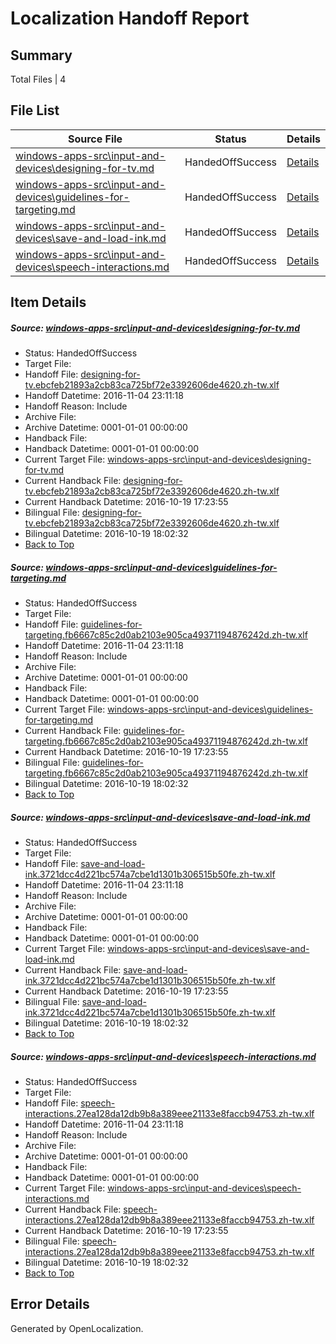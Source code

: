 # <a name='report-top'></a> Localization Handoff Report

## Summary
 Total Files | 4

## File List
 Source File | Status | Details 
 ----------- | ------ | ------- 
 [windows-apps-src\input-and-devices\designing-for-tv.md](https://cpubwin.visualstudio.com/windows-uwp/_git/windows-uwp/commit/5b52f6a8e944e4166c2f4c7e16e4a83ddff23dac?path=windows-apps-src%2Finput-and-devices%2Fdesigning-for-tv.md&_a=contents) | HandedOffSuccess | [Details](#f7c608744981289886ec69e97f95d6a00a46fde54345)
 [windows-apps-src\input-and-devices\guidelines-for-targeting.md](https://cpubwin.visualstudio.com/windows-uwp/_git/windows-uwp/commit/5b52f6a8e944e4166c2f4c7e16e4a83ddff23dac?path=windows-apps-src%2Finput-and-devices%2Fguidelines-for-targeting.md&_a=contents) | HandedOffSuccess | [Details](#09e2241523411daa372bc7630d13b96a2aa8203b4354)
 [windows-apps-src\input-and-devices\save-and-load-ink.md](https://cpubwin.visualstudio.com/windows-uwp/_git/windows-uwp/commit/5b52f6a8e944e4166c2f4c7e16e4a83ddff23dac?path=windows-apps-src%2Finput-and-devices%2Fsave-and-load-ink.md&_a=contents) | HandedOffSuccess | [Details](#a4b227ffeb99097bb3128fb7d6169ac2ffe9fc244654)
 [windows-apps-src\input-and-devices\speech-interactions.md](https://cpubwin.visualstudio.com/windows-uwp/_git/windows-uwp/commit/5b52f6a8e944e4166c2f4c7e16e4a83ddff23dac?path=windows-apps-src%2Finput-and-devices%2Fspeech-interactions.md&_a=contents) | HandedOffSuccess | [Details](#5efb2d1fc6a63e372e91cfdc8ae5e8117ff047d54657)

## Item Details
##### <a name='f7c608744981289886ec69e97f95d6a00a46fde54345'></a> Source: [windows-apps-src\input-and-devices\designing-for-tv.md](https://cpubwin.visualstudio.com/windows-uwp/_git/windows-uwp/commit/5b52f6a8e944e4166c2f4c7e16e4a83ddff23dac?path=windows-apps-src%2Finput-and-devices%2Fdesigning-for-tv.md&_a=contents)
* Status: HandedOffSuccess
* Target File: 
* Handoff File: [designing-for-tv.ebcfeb21893a2cb83ca725bf72e3392606de4620.zh-tw.xlf](https://cpubwin.visualstudio.com/windows-uwp/_git/WDCLib.handoff/commit/82f7825e97d9b6f3509f90439415ec6a30252f0e?path=ol-handoff%2Fcpubwin%2Fwindows-uwp.zh-tw%2Fmaster%2Fdesigning-for-tv.ebcfeb21893a2cb83ca725bf72e3392606de4620.zh-tw.xlf&_a=contents)
* Handoff Datetime: 2016-11-04 23:11:18
* Handoff Reason: Include
* Archive File: 
* Archive Datetime: 0001-01-01 00:00:00
* Handback File: 
* Handback Datetime: 0001-01-01 00:00:00
* Current Target File: [windows-apps-src\input-and-devices\designing-for-tv.md](https://cpubwin.visualstudio.com/windows-uwp/_git/windows-uwp.zh-tw/commit/366b6eabc0e35b950f4a57e441f1a05ce6dab579?path=windows-apps-src%2Finput-and-devices%2Fdesigning-for-tv.md&_a=contents)
* Current Handback File: [designing-for-tv.ebcfeb21893a2cb83ca725bf72e3392606de4620.zh-tw.xlf](https://cpubwin.visualstudio.com/windows-uwp/_git/WDCLib.handback/commit/38621ea116e30258a5c0c192da6f8e9059a3bf4e?path=ol-handback%2FMicrosoft%2Fwindows-apps.zh-tw%2Fmaster%2Fdesigning-for-tv.ebcfeb21893a2cb83ca725bf72e3392606de4620.zh-tw.xlf&_a=contents)
* Current Handback Datetime: 2016-10-19 17:23:55
* Bilingual File: [designing-for-tv.ebcfeb21893a2cb83ca725bf72e3392606de4620.zh-tw.xlf](https://cpubwin.visualstudio.com/windows-uwp/_git/WDCLib.handback/commit/38621ea116e30258a5c0c192da6f8e9059a3bf4e?path=ol-handback%2FMicrosoft%2Fwindows-apps.zh-tw%2Fmaster%2Fdesigning-for-tv.ebcfeb21893a2cb83ca725bf72e3392606de4620.zh-tw.xlf&_a=contents)
* Bilingual Datetime: 2016-10-19 18:02:32
* [Back to Top](#report-top)

##### <a name='09e2241523411daa372bc7630d13b96a2aa8203b4354'></a> Source: [windows-apps-src\input-and-devices\guidelines-for-targeting.md](https://cpubwin.visualstudio.com/windows-uwp/_git/windows-uwp/commit/5b52f6a8e944e4166c2f4c7e16e4a83ddff23dac?path=windows-apps-src%2Finput-and-devices%2Fguidelines-for-targeting.md&_a=contents)
* Status: HandedOffSuccess
* Target File: 
* Handoff File: [guidelines-for-targeting.fb6667c85c2d0ab2103e905ca49371194876242d.zh-tw.xlf](https://cpubwin.visualstudio.com/windows-uwp/_git/WDCLib.handoff/commit/82f7825e97d9b6f3509f90439415ec6a30252f0e?path=ol-handoff%2Fcpubwin%2Fwindows-uwp.zh-tw%2Fmaster%2Fguidelines-for-targeting.fb6667c85c2d0ab2103e905ca49371194876242d.zh-tw.xlf&_a=contents)
* Handoff Datetime: 2016-11-04 23:11:18
* Handoff Reason: Include
* Archive File: 
* Archive Datetime: 0001-01-01 00:00:00
* Handback File: 
* Handback Datetime: 0001-01-01 00:00:00
* Current Target File: [windows-apps-src\input-and-devices\guidelines-for-targeting.md](https://cpubwin.visualstudio.com/windows-uwp/_git/windows-uwp.zh-tw/commit/366b6eabc0e35b950f4a57e441f1a05ce6dab579?path=windows-apps-src%2Finput-and-devices%2Fguidelines-for-targeting.md&_a=contents)
* Current Handback File: [guidelines-for-targeting.fb6667c85c2d0ab2103e905ca49371194876242d.zh-tw.xlf](https://cpubwin.visualstudio.com/windows-uwp/_git/WDCLib.handback/commit/38621ea116e30258a5c0c192da6f8e9059a3bf4e?path=ol-handback%2FMicrosoft%2Fwindows-apps.zh-tw%2Fmaster%2Fguidelines-for-targeting.fb6667c85c2d0ab2103e905ca49371194876242d.zh-tw.xlf&_a=contents)
* Current Handback Datetime: 2016-10-19 17:23:55
* Bilingual File: [guidelines-for-targeting.fb6667c85c2d0ab2103e905ca49371194876242d.zh-tw.xlf](https://cpubwin.visualstudio.com/windows-uwp/_git/WDCLib.handback/commit/38621ea116e30258a5c0c192da6f8e9059a3bf4e?path=ol-handback%2FMicrosoft%2Fwindows-apps.zh-tw%2Fmaster%2Fguidelines-for-targeting.fb6667c85c2d0ab2103e905ca49371194876242d.zh-tw.xlf&_a=contents)
* Bilingual Datetime: 2016-10-19 18:02:32
* [Back to Top](#report-top)

##### <a name='a4b227ffeb99097bb3128fb7d6169ac2ffe9fc244654'></a> Source: [windows-apps-src\input-and-devices\save-and-load-ink.md](https://cpubwin.visualstudio.com/windows-uwp/_git/windows-uwp/commit/5b52f6a8e944e4166c2f4c7e16e4a83ddff23dac?path=windows-apps-src%2Finput-and-devices%2Fsave-and-load-ink.md&_a=contents)
* Status: HandedOffSuccess
* Target File: 
* Handoff File: [save-and-load-ink.3721dcc4d221bc574a7cbe1d1301b306515b50fe.zh-tw.xlf](https://cpubwin.visualstudio.com/windows-uwp/_git/WDCLib.handoff/commit/82f7825e97d9b6f3509f90439415ec6a30252f0e?path=ol-handoff%2Fcpubwin%2Fwindows-uwp.zh-tw%2Fmaster%2Fsave-and-load-ink.3721dcc4d221bc574a7cbe1d1301b306515b50fe.zh-tw.xlf&_a=contents)
* Handoff Datetime: 2016-11-04 23:11:18
* Handoff Reason: Include
* Archive File: 
* Archive Datetime: 0001-01-01 00:00:00
* Handback File: 
* Handback Datetime: 0001-01-01 00:00:00
* Current Target File: [windows-apps-src\input-and-devices\save-and-load-ink.md](https://cpubwin.visualstudio.com/windows-uwp/_git/windows-uwp.zh-tw/commit/366b6eabc0e35b950f4a57e441f1a05ce6dab579?path=windows-apps-src%2Finput-and-devices%2Fsave-and-load-ink.md&_a=contents)
* Current Handback File: [save-and-load-ink.3721dcc4d221bc574a7cbe1d1301b306515b50fe.zh-tw.xlf](https://cpubwin.visualstudio.com/windows-uwp/_git/WDCLib.handback/commit/38621ea116e30258a5c0c192da6f8e9059a3bf4e?path=ol-handback%2FMicrosoft%2Fwindows-apps.zh-tw%2Fmaster%2Fsave-and-load-ink.3721dcc4d221bc574a7cbe1d1301b306515b50fe.zh-tw.xlf&_a=contents)
* Current Handback Datetime: 2016-10-19 17:23:55
* Bilingual File: [save-and-load-ink.3721dcc4d221bc574a7cbe1d1301b306515b50fe.zh-tw.xlf](https://cpubwin.visualstudio.com/windows-uwp/_git/WDCLib.handback/commit/38621ea116e30258a5c0c192da6f8e9059a3bf4e?path=ol-handback%2FMicrosoft%2Fwindows-apps.zh-tw%2Fmaster%2Fsave-and-load-ink.3721dcc4d221bc574a7cbe1d1301b306515b50fe.zh-tw.xlf&_a=contents)
* Bilingual Datetime: 2016-10-19 18:02:32
* [Back to Top](#report-top)

##### <a name='5efb2d1fc6a63e372e91cfdc8ae5e8117ff047d54657'></a> Source: [windows-apps-src\input-and-devices\speech-interactions.md](https://cpubwin.visualstudio.com/windows-uwp/_git/windows-uwp/commit/5b52f6a8e944e4166c2f4c7e16e4a83ddff23dac?path=windows-apps-src%2Finput-and-devices%2Fspeech-interactions.md&_a=contents)
* Status: HandedOffSuccess
* Target File: 
* Handoff File: [speech-interactions.27ea128da12db9b8a389eee21133e8faccb94753.zh-tw.xlf](https://cpubwin.visualstudio.com/windows-uwp/_git/WDCLib.handoff/commit/82f7825e97d9b6f3509f90439415ec6a30252f0e?path=ol-handoff%2Fcpubwin%2Fwindows-uwp.zh-tw%2Fmaster%2Fspeech-interactions.27ea128da12db9b8a389eee21133e8faccb94753.zh-tw.xlf&_a=contents)
* Handoff Datetime: 2016-11-04 23:11:18
* Handoff Reason: Include
* Archive File: 
* Archive Datetime: 0001-01-01 00:00:00
* Handback File: 
* Handback Datetime: 0001-01-01 00:00:00
* Current Target File: [windows-apps-src\input-and-devices\speech-interactions.md](https://cpubwin.visualstudio.com/windows-uwp/_git/windows-uwp.zh-tw/commit/366b6eabc0e35b950f4a57e441f1a05ce6dab579?path=windows-apps-src%2Finput-and-devices%2Fspeech-interactions.md&_a=contents)
* Current Handback File: [speech-interactions.27ea128da12db9b8a389eee21133e8faccb94753.zh-tw.xlf](https://cpubwin.visualstudio.com/windows-uwp/_git/WDCLib.handback/commit/38621ea116e30258a5c0c192da6f8e9059a3bf4e?path=ol-handback%2FMicrosoft%2Fwindows-apps.zh-tw%2Fmaster%2Fspeech-interactions.27ea128da12db9b8a389eee21133e8faccb94753.zh-tw.xlf&_a=contents)
* Current Handback Datetime: 2016-10-19 17:23:55
* Bilingual File: [speech-interactions.27ea128da12db9b8a389eee21133e8faccb94753.zh-tw.xlf](https://cpubwin.visualstudio.com/windows-uwp/_git/WDCLib.handback/commit/38621ea116e30258a5c0c192da6f8e9059a3bf4e?path=ol-handback%2FMicrosoft%2Fwindows-apps.zh-tw%2Fmaster%2Fspeech-interactions.27ea128da12db9b8a389eee21133e8faccb94753.zh-tw.xlf&_a=contents)
* Bilingual Datetime: 2016-10-19 18:02:32
* [Back to Top](#report-top)


## Error Details

Generated by OpenLocalization.
